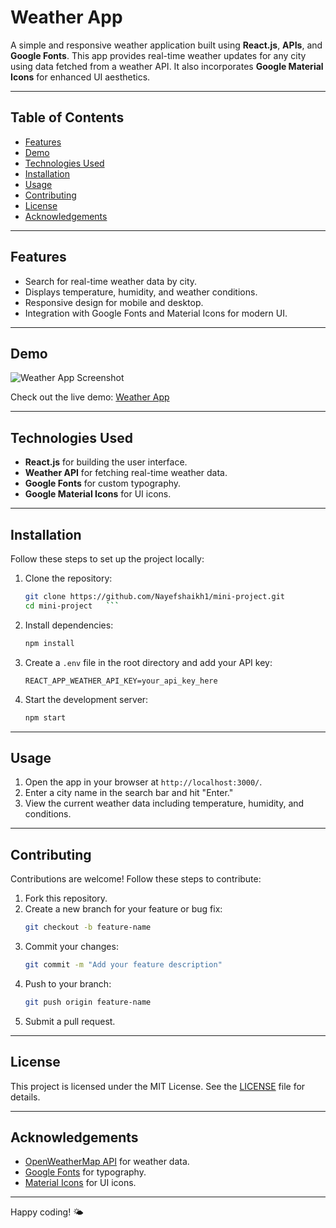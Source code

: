 # Weather App

A simple and responsive weather application built using **React.js**, **APIs**, and **Google Fonts**. This app provides real-time weather updates for any city using data fetched from a weather API. It also incorporates **Google Material Icons** for enhanced UI aesthetics.

---

## Table of Contents
- [Features](#features)
- [Demo](#demo)
- [Technologies Used](#technologies-used)
- [Installation](#installation)
- [Usage](#usage)
- [Contributing](#contributing)
- [License](#license)
- [Acknowledgements](#acknowledgements)

---

## Features
- Search for real-time weather data by city.
- Displays temperature, humidity, and weather conditions.
- Responsive design for mobile and desktop.
- Integration with Google Fonts and Material Icons for modern UI.

---

## Demo

![Weather App Screenshot](https://via.placeholder.com/800x400.png?text=Weather+App+Screenshot)

Check out the live demo: [Weather App](https://your-demo-link.com)

---

## Technologies Used
- **React.js** for building the user interface.
- **Weather API** for fetching real-time weather data.
- **Google Fonts** for custom typography.
- **Google Material Icons** for UI icons.

---

## Installation

Follow these steps to set up the project locally:

1. Clone the repository:
   ```bash
   git clone https://github.com/Nayefshaikh1/mini-project.git
   cd mini-project   ```

2. Install dependencies:
   ```bash
   npm install
   ```

3. Create a `.env` file in the root directory and add your API key:
   ```env
   REACT_APP_WEATHER_API_KEY=your_api_key_here
   ```

4. Start the development server:
   ```bash
   npm start
   ```

---

## Usage

1. Open the app in your browser at `http://localhost:3000/`.
2. Enter a city name in the search bar and hit "Enter."
3. View the current weather data including temperature, humidity, and conditions.

---

## Contributing

Contributions are welcome! Follow these steps to contribute:

1. Fork this repository.
2. Create a new branch for your feature or bug fix:
   ```bash
   git checkout -b feature-name
   ```
3. Commit your changes:
   ```bash
   git commit -m "Add your feature description"
   ```
4. Push to your branch:
   ```bash
   git push origin feature-name
   ```
5. Submit a pull request.

---

## License

This project is licensed under the MIT License. See the [LICENSE](LICENSE) file for details.

---

## Acknowledgements

- [OpenWeatherMap API](https://openweathermap.org/api) for weather data.
- [Google Fonts](https://fonts.google.com/) for typography.
- [Material Icons](https://fonts.google.com/icons) for UI icons.

---

Happy coding! 🌤️


